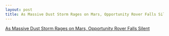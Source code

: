 ```yaml
---
layout: post
title: As Massive Dust Storm Rages on Mars, Opportunity Rover Falls Silent 
---
```


[As Massive Dust Storm Rages on Mars, Opportunity Rover Falls Silent ](https://www.space.com/40873-mars-dust-storm-opportunity-falls-silent.html)

